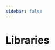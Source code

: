 ```yaml
---
sidebar: false
---
```


<script setup>
import Libraries from './components/Libraries.vue'
</script>

# Libraries

<Libraries />
